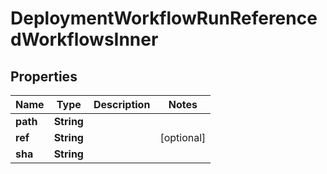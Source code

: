 

# DeploymentWorkflowRunReferencedWorkflowsInner


## Properties

| Name | Type | Description | Notes |
|------------ | ------------- | ------------- | -------------|
|**path** | **String** |  |  |
|**ref** | **String** |  |  [optional] |
|**sha** | **String** |  |  |



